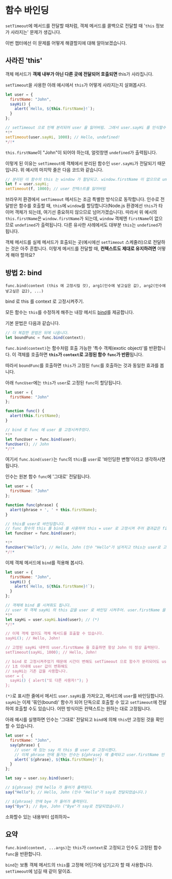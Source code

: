 # 함수 바인딩

`setTimeout`에 메서드를 전달할 때처럼, 객체 메서드를 콜백으로 전달할 때 '`this` 정보가 사라지는' 문제가 생깁니다.

이번 챕터에선 이 문제를 어떻게 해결할지에 대해 알아보겠습니다.

## 사라진 'this'

객체 메서드가 **객체 내부가 아닌 다른 곳에 전달되어 호출되면** this가 사라집니다.

`setTimeout`을 사용한 아래 예시에서 `this`가 어떻게 사라지는지 살펴봅시다.

```js run
let user = {
  firstName: "John",
  sayHi() {
    alert(`Hello, ${this.firstName}!`);
  }
};

// setTimeout 으로 인해 분리되어 user 을 잃어버림. 그래서 user.sayHi 를 인식할수 없게 됨.
*!*
setTimeout(user.sayHi, 1000); // Hello, undefined!
*/!*
```

`this.firstName`이 "John"이 되어야 하는데, 얼럿창엔 `undefined`가 출력됩니다.

이렇게 된 이유는 `setTimeout`에 객체에서 분리된 함수인 `user.sayHi`가 전달되기 때문입니다. 위 예시의 마지막 줄은 다음 코드와 같습니다. 

```js
// 분리된 이 함수의 this 는 window 가 할당되고. window.firstName 이 없으므로 undefined 가 출력된다.
let f = user.sayHi;
setTimeout(f, 1000); // user 컨텍스트를 잃어버림
```

브라우저 환경에서 `setTimeout` 메서드는 조금 특별한 방식으로 동작합니다. 인수로 전달받은 함수를 호출할 때, `this`에 `window`를 할당합니다(Node.js 환경에선 `this`가 타이머 객체가 되는데, 여기선 중요하지 않으므로 넘어가겠습니다). 따라서 위 예시의 `this.firstName`은 `window.firstName`가 되는데, `window` 객체엔 `firstName`이 없으므로 `undefined`가 출력됩니다. 다른 유사한 사례에서도 대부분 `this`는 `undefined`가 됩니다.

객체 메서드를 실제 메서드가 호출되는 곳(예시에선 `setTimeout` 스케줄러)으로 전달하는 것은 아주 흔합니다. 
이렇게 메서드를 전달할 때, **컨텍스트도 제대로 유지하려면** 어떻게 해야 할까요?


## 방법 2: bind

`func.bind(context (this 에 고정시킬 것), arg1(인수에 넣고싶은 값), arg2(인수에 넣고싶은 값2), ...)`

bind 로 this 를 context 로 고정시켜주기.

모든 함수는 `this`를 수정하게 해주는 내장 메서드 [bind](mdn:js/Function/bind)를 제공합니다.

기본 문법은 다음과 같습니다.

```js
// 더 복잡한 문법은 뒤에 나옵니다.
let boundFunc = func.bind(context);
```

`func.bind(context)`는 함수처럼 호출 가능한 '특수 객체(exotic object)'를 반환합니다. 이 객체를 호출하면 **`this`가 `context`로 고정된 함수 `func`가 반환**됩니다.

따라서 `boundFunc`를 호출하면 `this`가 고정된 `func`를 호출하는 것과 동일한 효과를 봅니다. 

아래 `funcUser`에는 `this`가 `user`로 고정된 `func`이 할당됩니다.

```js run  
let user = {
  firstName: "John"
};

function func() {
  alert(this.firstName);
}

// bind 로 func 에 user 를 고정시켜주었다.
*!*
let funcUser = func.bind(user);
funcUser(); // John  
*/!*
```

여기서 `func.bind(user)`는 `func`의 `this`를 `user`로 '바인딩한 변형'이라고 생각하시면 됩니다.

인수는 원본 함수 `func`에 '그대로' 전달됩니다.

```js run  
let user = {
  firstName: "John"
};

function func(phrase) {
  alert(phrase + ', ' + this.firstName);
}

// this를 user로 바인딩합니다.
// func 함수의 this 를 bind 를 사용하여 this = user 로 고정시켜 주어 결과값은 fistName 인 John 이 출력된다.
let funcUser = func.bind(user);

*!*
funcUser("Hello"); // Hello, John (인수 "Hello"가 넘겨지고 this는 user로 고정됩니다.)
*/!*
```

이제 객체 메서드에 `bind`를 적용해 봅시다.


```js run
let user = {
  firstName: "John",
  sayHi() {
    alert(`Hello, ${this.firstName}!`);
  }
};

// 객체에 bind 를 시켜줘도 됩니다. 
// user 의 객체 sayHi 의 this 값을 user 로 바인딩 시켜주어. user.firstName 을 유지하게 된다. 
*!*
let sayHi = user.sayHi.bind(user); // (*)
*/!*

// 이제 객체 없이도 객체 메서드를 호출할 수 있습니다.
sayHi(); // Hello, John!

// 고정된 sayHi 내부의 user.firstName 을 호출하면 항상 John 이 정상 출력된다.  
setTimeout(sayHi, 1000); // Hello, John!

// bind 로 고정시켜주었기 때문에 시간이 변해도 setTimeout 으로 함수가 분리되어도 user 가 고정되어있다.
// 1초 이내에 user 값이 변화해도
// sayHi는 기존 값을 사용합니다.
user = {
  sayHi() { alert("또 다른 사용자!"); }
};
```

`(*)`로 표시한 줄에서 메서드 `user.sayHi`를 가져오고, 메서드에 `user`를 바인딩합니다. `sayHi`는 이제 '묶인(bound)' 함수가 되어 단독으로 호출할 수 있고 `setTimeout`에 전달하여 호출할 수도 있습니다. 어떤 방식이든 컨택스트는 원하는 대로 고정됩니다.

아래 예시를 실행하면 인수는 '그대로' 전달되고 `bind`에 의해 `this`만 고정된 것을 확인할 수 있습니다. 

```js run
let user = {
  firstName: "John",
  say(phrase) {
    // user 에 있는 say 의 this 를 user 로 고정시켰다. 
    // 이제 phrase 안에 들가는 인수는 ${phrase} 에 출력돠고 user.firstName 인 John 이 고정되어 계속 출력된다.
    alert(`${phrase}, ${this.firstName}!`);
  }
};

let say = user.say.bind(user);

// ${phrase} 안에 hello 가 들어가 출력된다.
say("Hello"); // Hello, John (인수 "Hello"가 say로 전달되었습니다.)

// ${phrase} 안에 bye 가 들어가 출력된다.
say("Bye"); // Bye, John ("Bye"가 say로 전달되었습니다.)
```

소화할수 있는 내용부터 섭취하자~

## 요약

`func.bind(context, ...args)`는 `this`가 `context`로 고정되고 인수도 고정된 함수 `func`을 반환합니다.

`bind`는 보통 객체 메서드의 `this`를 고정해 어딘가에 넘기고자 할 때 사용합니다. `setTimeout`에 넘길 때 같이 말이죠. 
